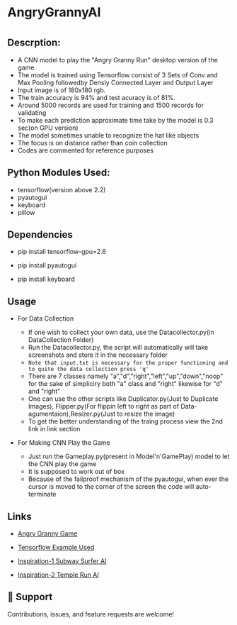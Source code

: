 # AngryGrannyAI
<h1 align="center"><project-name></h1>

<p align="center"><project-description></p>

## Descrption:
  - A CNN model to play the "Angry Granny Run" desktop version of the game
  - The model is trained using Tensorflow consist of 3 Sets of Conv and Max Pooling followedby Densly Connected Layer and Output Layer
  - Input image is of 180x180 rgb. 
  - The train accuracy is 94%  and test acuracy is of 81%. 
  - Around 5000 records are used for training and 1500 records for validating 
  - To make each prediction approximate time take by the model is 0.3 sec(on GPU version)
  - The model sometimes unable to recognize the hat like objects
  - The focus is on distance rather than coin collection 
  - Codes are commented for reference purposes
  
## Python Modules Used:

- tensorflow(version above 2.2)
- pyautogui
- keyboard
- pillow

## Dependencies


 - pip install tensorflow-gpu=2.6

 - pip install pyautogui

 - pip install keyboard

## Usage
  
  - For Data Collection
    - If one wish to collect your own data, use the Datacollector.py(in DataCollection Folder)
    - Run the Datacollector.py, the script will automatically will take screenshots and store it in the necessary folder
    - ```Note that input.txt is necessary for the proper functioning and to quite the data collection press 'q' ```
    - There are 7 classes namely "a","d","right","left","up","down","noop" for the sake of simpliciry both "a" class and "right" likewise for "d" and "right"
    - One can use the other scripts like Duplicator.py(Just to Duplicate Images), Flipper.py(For flippin left to right as part of  Data-agumentaion),Resizer.py(Just to resize the image)
    - To get the better understanding of the traing process view the 2nd link in link section

 - For Making CNN Play the Game
    - Just run the Gameplay.py(present in Model'n'GamePlay) model to let the CNN play the game
    - It is supposed to work out of box
    - Because of the failproof mechanism of the pyautogui, when ever the cursor is moved to the corner of the screen the code will auto-terminate
  
 

## Links

- [Angry Granny Game](https://www.microsoft.com/en-us/p/angry-gran-run/9wzdncrfhmvn?activetab=pivot:overviewtab)

- [Tensorflow Example Used](https://www.tensorflow.org/tutorials/load_data/images)
  
- [Inspiration-1 Subway Surfer AI](https://www.youtube.com/watch?v=ZVSmPikcIP4)
  
- [Inspiration-2 Temple Run AI](https://www.youtube.com/watch?v=jr0P_gGrkPk)





## 🤝 Support

Contributions, issues, and feature requests are welcome!

